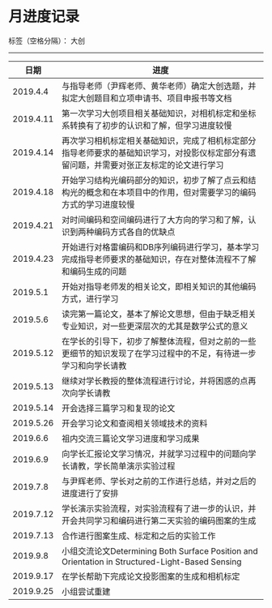 ﻿# 月进度记录

标签（空格分隔）： 大创

---

|日期|进度|
|---|---|
|2019.4.4|与指导老师（尹辉老师、黄华老师）确定大创选题，并拟定大创题目和立项申请书、项目申报书等文档|
|2019.4.11|第一次学习大创项目相关基础知识，对相机标定和坐标系转换有了初步的认识和了解，但学习进度较慢|
|2019.4.14|再次学习相机标定相关基础知识，完成了相机标定部分指导老师要求的基础知识学习，对投影仪标定部分有遗留问题，并需要对张正友标定的论文进行学习|
|2019.4.18|开始学习结构光编码部分的知识，初步了解了点云和结构光的概念和在本项目中的作用，但对需要学习的编码方式的学习进度较慢|
|2019.4.21|对时间编码和空间编码进行了大方向的学习和了解，认识到两种编码方式各自的优缺点|
|2019.4.23|开始进行对格雷编码和DB序列编码进行学习，基本学习完成指导老师要求的基础知识，存在对整体流程不了解和编码生成的问题|
|2019.5.1|开始对指导老师发的相关论文，即相关知识的其他编码方式，进行学习|
|2019.5.6|读完第一篇论文，基本了解论文思想，但由于缺乏相关专业知识，对一些更深层次的尤其是数学公式的意义|
|2019.5.12|在学长的引导下，初步了解整体流程，但对之前的一些更细节的知识发现了在学习过程中的不足，有待进一步学习和向学长请教|
|2019.5.13|继续对学长教授的整体流程进行讨论，并将困惑的点再次向学长请教|
|2019.5.14|开会选择三篇学习和复现的论文|
|2019.5.26|开会学习论文和查阅相关领域技术的资料|
|2019.6.6|祖内交流三篇论文学习进度和学习成果|
|2019.6.9|向学长汇报论文学习情况，并就学习过程中的问题向学长请教，学长简单演示实验过程|
|2019.7.8|与尹辉老师、学长对之前的工作进行总结，并对之后的进度进行了安排|
|2019.7.12|学长演示实验流程，对实验流程有了进一步的认识，并开会共同学习和编码进行第二天实验的编码图案的生成|
|2019.7.13|合作进行图案生成、标定和之后的实验工作|
|2019.9.8|小组交流论文Determining Both Surface Position and Orientation in Structured-Light-Based Sensing|
|2019.9.17|在学长帮助下完成论文投影图案的生成和相机标定|
|2019.9.25|小组尝试重建|

